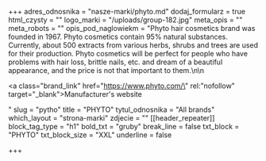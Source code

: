 +++
adres_odnosnika = "nasze-marki/phyto.md"
dodaj_formularz = true
html_czysty = ""
logo_marki = "/uploads/group-182.jpg"
meta_opis = ""
meta_robots = ""
opis_pod_naglowiekm = "Phyto hair cosmetics brand was founded in 1967. Phyto cosmetics contain 95% natural substances. Currently, about 500 extracts from various herbs, shrubs and trees are used for their production. Phyto cosmetics will be perfect for people who have problems with hair loss, brittle nails, etc. and dream of a beautiful appearance, and the price is not that important to them.\n\n    <p><a class=\"brand_link\" href=\"https://www.phyto.com/\" rel:\"nofollow\" target=\"_blank\">Manufacturer's website</a></p>"
slug = "pytho"
title = "PHYTO"
tytul_odnosnika = "All brands"
which_layout = "strona-marki"
zdjecie = ""
[[header_repeater]]
block_tag_type = "h1"
bold_txt = "gruby"
break_line = false
txt_block = "PHYTO"
txt_block_size = "XXL"
underline = false

+++
